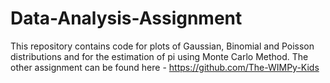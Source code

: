 # Data-Analysis-Assignment

This repository contains code for plots of Gaussian, Binomial and Poisson distributions and for the estimation of pi using Monte Carlo Method.
The other assignment can be found here - https://github.com/The-WIMPy-Kids

